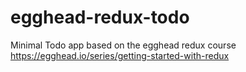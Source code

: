 # egghead-redux-todo
Minimal Todo app based on the egghead redux course https://egghead.io/series/getting-started-with-redux
